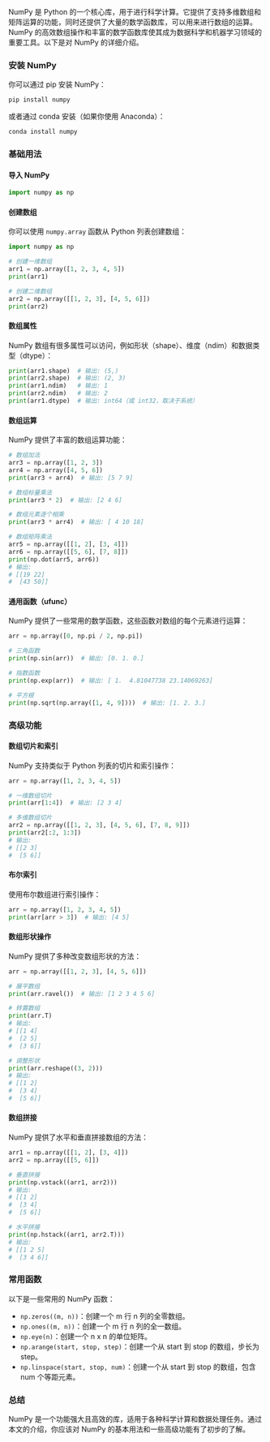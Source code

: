 NumPy 是 Python 的一个核心库，用于进行科学计算。它提供了支持多维数组和矩阵运算的功能，同时还提供了大量的数学函数库，可以用来进行数组的运算。NumPy 的高效数组操作和丰富的数学函数库使其成为数据科学和机器学习领域的重要工具。以下是对 NumPy 的详细介绍。

### 安装 NumPy

你可以通过 pip 安装 NumPy：

```bash
pip install numpy
```

或者通过 conda 安装（如果你使用 Anaconda）：

```bash
conda install numpy
```

### 基础用法

#### 导入 NumPy

```python
import numpy as np
```

#### 创建数组

你可以使用 `numpy.array` 函数从 Python 列表创建数组：

```python
import numpy as np

# 创建一维数组
arr1 = np.array([1, 2, 3, 4, 5])
print(arr1)

# 创建二维数组
arr2 = np.array([[1, 2, 3], [4, 5, 6]])
print(arr2)
```

#### 数组属性

NumPy 数组有很多属性可以访问，例如形状（shape）、维度（ndim）和数据类型（dtype）：

```python
print(arr1.shape)  # 输出: (5,)
print(arr2.shape)  # 输出: (2, 3)
print(arr1.ndim)   # 输出: 1
print(arr2.ndim)   # 输出: 2
print(arr1.dtype)  # 输出: int64（或 int32，取决于系统）
```

#### 数组运算

NumPy 提供了丰富的数组运算功能：

```python
# 数组加法
arr3 = np.array([1, 2, 3])
arr4 = np.array([4, 5, 6])
print(arr3 + arr4)  # 输出: [5 7 9]

# 数组标量乘法
print(arr3 * 2)  # 输出: [2 4 6]

# 数组元素逐个相乘
print(arr3 * arr4)  # 输出: [ 4 10 18]

# 数组矩阵乘法
arr5 = np.array([[1, 2], [3, 4]])
arr6 = np.array([[5, 6], [7, 8]])
print(np.dot(arr5, arr6))
# 输出:
# [[19 22]
#  [43 50]]
```

#### 通用函数（ufunc）

NumPy 提供了一些常用的数学函数，这些函数对数组的每个元素进行运算：

```python
arr = np.array([0, np.pi / 2, np.pi])

# 三角函数
print(np.sin(arr))  # 输出: [0. 1. 0.]

# 指数函数
print(np.exp(arr))  # 输出: [ 1.  4.81047738 23.14069263]

# 平方根
print(np.sqrt(np.array([1, 4, 9])))  # 输出: [1. 2. 3.]
```

### 高级功能

#### 数组切片和索引

NumPy 支持类似于 Python 列表的切片和索引操作：

```python
arr = np.array([1, 2, 3, 4, 5])

# 一维数组切片
print(arr[1:4])  # 输出: [2 3 4]

# 多维数组切片
arr2 = np.array([[1, 2, 3], [4, 5, 6], [7, 8, 9]])
print(arr2[:2, 1:3])
# 输出:
# [[2 3]
#  [5 6]]
```

#### 布尔索引

使用布尔数组进行索引操作：

```python
arr = np.array([1, 2, 3, 4, 5])
print(arr[arr > 3])  # 输出: [4 5]
```

#### 数组形状操作

NumPy 提供了多种改变数组形状的方法：

```python
arr = np.array([[1, 2, 3], [4, 5, 6]])

# 展平数组
print(arr.ravel())  # 输出: [1 2 3 4 5 6]

# 转置数组
print(arr.T)
# 输出:
# [[1 4]
#  [2 5]
#  [3 6]]

# 调整形状
print(arr.reshape((3, 2)))
# 输出:
# [[1 2]
#  [3 4]
#  [5 6]]
```

#### 数组拼接

NumPy 提供了水平和垂直拼接数组的方法：

```python
arr1 = np.array([[1, 2], [3, 4]])
arr2 = np.array([[5, 6]])

# 垂直拼接
print(np.vstack((arr1, arr2)))
# 输出:
# [[1 2]
#  [3 4]
#  [5 6]]

# 水平拼接
print(np.hstack((arr1, arr2.T)))
# 输出:
# [[1 2 5]
#  [3 4 6]]
```

### 常用函数

以下是一些常用的 NumPy 函数：

- `np.zeros((m, n))`：创建一个 m 行 n 列的全零数组。
- `np.ones((m, n))`：创建一个 m 行 n 列的全一数组。
- `np.eye(n)`：创建一个 n x n 的单位矩阵。
- `np.arange(start, stop, step)`：创建一个从 start 到 stop 的数组，步长为 step。
- `np.linspace(start, stop, num)`：创建一个从 start 到 stop 的数组，包含 num 个等距元素。

### 总结

NumPy 是一个功能强大且高效的库，适用于各种科学计算和数据处理任务。通过本文的介绍，你应该对 NumPy 的基本用法和一些高级功能有了初步的了解。